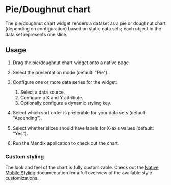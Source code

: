 # Pie/Doughnut chart

The pie/doughnut chart widget renders a dataset as a pie or doughnut chart (depending on configuration) based on static data sets; each object in the data set represents one slice.

## Usage

1. Drag the pie/doughnut chart widget onto a native page.
1. Select the presentation mode (default: "Pie").
1. Configure one or more data series for the widget:

    1. Select a data source.
    1. Configure a X and Y attribute.
    1. Optionally configure a dynamic styling key.
    
1. Select which sort order is preferable for your data sets (default: "Ascending").
1. Select whether slices should have labels for X-axis values (default: "Yes").
1. Run the Mendix application to check out the chart.

### Custom styling

The look and feel of the chart is fully customizable. Check out the
[Native Mobile Styling](https://docs.mendix.com/refguide/native-styling-refguide#11-29-pie-doughnut-chart) documentation for a full overview of
the available style customizations.
